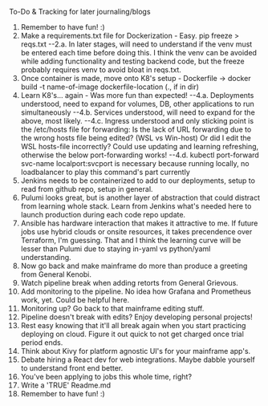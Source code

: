 To-Do & Tracking for later journaling/blogs
1. Remember to have fun! :)
2. Make a requirements.txt file for Dockerization - Easy. pip freeze > reqs.txt
--2.a. In later stages, will need to understand if the venv must be entered each time before doing this. I think the venv can be avoided while adding functionality and testing backend code, but the freeze probably requires venv to avoid bloat in reqs.txt.
3. Once container is made, move onto K8's setup - Dockerfile -> docker build -t name-of-image dockerfile-location (., if in dir)
4. Learn K8's... again - Was more fun than expected!
--4.a. Deployments understood, need to expand for volumes, DB, other applications to run simultaneously
--4.b. Services understood, will need to expand for the above, most likely. 
--4.c. Ingress understood and only sticking point is the /etc/hosts file for forwarding: Is the lack of URL forwarding due to the wrong hosts file being edited? (WSL vs Win-host) Or did I edit the WSL hosts-file incorrectly? Could use updating and learning refreshing, otherwise the below port-forwarding works!
--4.d. kubectl port-forward svc-name localport:svcport is necessary because running locally, no loadbalancer to play this command's part currently
5. Jenkins needs to be containerized to add to our deployments, setup to read from github repo, setup in general. 
6. Pulumi looks great, but is another layer of abstraction that could distract from learning whole stack. Learn from Jenkins what's needed here to launch production during each code repo update.
7. Ansible has hardware interaction that makes it attractive to me. If future jobs use hybrid clouds or onsite resources, it takes precendence over Terraform, I'm guessing. That and I think the learning curve will be lesser than Pulumi due to staying in-yaml vs python/yaml understanding.
8. Now go back and make mainframe do more than produce a greeting from General Kenobi.
9. Watch pipeline break when adding retorts from General Grievous.
10. Add monitoring to the pipeline. No idea how Grafana and Prometheus work, yet. Could be helpful here.
11. Monitoring up? Go back to that mainframe editing stuff.
12. Pipeline doesn't break with edits? Enjoy developing personal projects! 
13. Rest easy knowing that it'll all break again when you start practicing deploying on cloud. Figure it out quick to not get charged once trial period ends.
14. Think about Kivy for platform agnostic UI's for your mainframe app's.
15. Debate hiring a React dev for web integrations. Maybe dabble yourself to understand front end better.
16. You've been applying to jobs this whole time, right?
17. Write a 'TRUE' Readme.md
18. Remember to have fun! :)
